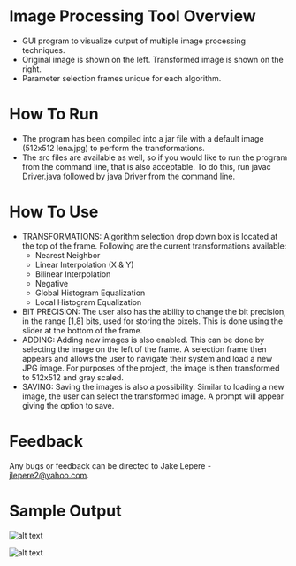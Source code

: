 # Image Processing Tool Overview
- GUI program to visualize output of multiple image processing techniques.
- Original image is shown on the left. Transformed image is shown on the right.
- Parameter selection frames unique for each algorithm.

# How To Run
- The program has been compiled into a jar file with a default image (512x512 lena.jpg) to perform the transformations.
- The src files are available as well, so if you would like to run the program from the command line, that is also acceptable. To do this, run javac Driver.java followed by java Driver from the command line.

# How To Use
- TRANSFORMATIONS: Algorithm selection drop down box is located at the top of the frame. Following are the current transformations available:
  - Nearest Neighbor
  - Linear Interpolation (X & Y)
  - Bilinear Interpolation
  - Negative
  - Global Histogram Equalization
  - Local Histogram Equalization
- BIT PRECISION: The user also has the ability to change the bit precision, in the range [1,8] bits, used for storing the pixels. This is done using the slider at the bottom of the frame.
- ADDING: Adding new images is also enabled. This can be done by selecting the image on the left of the frame. A selection frame then appears and allows the user to navigate their system and load a new JPG image. For purposes of the project, the image is then transformed to 512x512 and gray scaled.
- SAVING: Saving the images is also a possibility. Similar to loading a new image, the user can select the transformed image. A prompt will appear giving the option to save.

# Feedback
Any bugs or feedback can be directed to Jake Lepere - jlepere2@yahoo.com.

# Sample Output
![alt text](https://github.com/jrlepere/ImageTransformationProject/blob/master/imgs/NearestNeighbor_512-32-512_7.png)

![alt text](https://github.com/jrlepere/ImageTransformationProject/blob/master/imgs/LocalHistogramEqualization_5_2.png)
